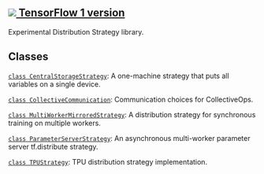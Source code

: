 [ ![](https://tensorflow.google.cn/images/tf_logo_32px.png) TensorFlow 1
version](/versions/r1.15/api_docs/python/tf/distribute/experimental)  
---  
  
Experimental Distribution Strategy library.

## Classes

[`class
CentralStorageStrategy`](https://tensorflow.google.cn/api_docs/python/tf/distribute/experimental/CentralStorageStrategy):
A one-machine strategy that puts all variables on a single device.

[`class
CollectiveCommunication`](https://tensorflow.google.cn/api_docs/python/tf/distribute/experimental/CollectiveCommunication):
Communication choices for CollectiveOps.

[`class
MultiWorkerMirroredStrategy`](https://tensorflow.google.cn/api_docs/python/tf/distribute/experimental/MultiWorkerMirroredStrategy):
A distribution strategy for synchronous training on multiple workers.

[`class
ParameterServerStrategy`](https://tensorflow.google.cn/api_docs/python/tf/distribute/experimental/ParameterServerStrategy):
An asynchronous multi-worker parameter server tf.distribute strategy.

[`class
TPUStrategy`](https://tensorflow.google.cn/api_docs/python/tf/distribute/experimental/TPUStrategy):
TPU distribution strategy implementation.

